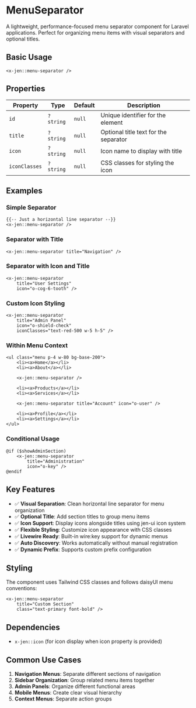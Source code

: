 # MenuSeparator

A lightweight, performance-focused menu separator component for Laravel applications. Perfect for organizing menu items with visual separators and optional titles.

## Basic Usage

```blade
<x-jen::menu-separator />
```

## Properties

| Property      | Type      | Default | Description                           |
| ------------- | --------- | ------- | ------------------------------------- |
| `id`          | `?string` | `null`  | Unique identifier for the element     |
| `title`       | `?string` | `null`  | Optional title text for the separator |
| `icon`        | `?string` | `null`  | Icon name to display with title       |
| `iconClasses` | `?string` | `null`  | CSS classes for styling the icon      |

## Examples

### Simple Separator

```blade
{{-- Just a horizontal line separator --}}
<x-jen::menu-separator />
```

### Separator with Title

```blade
<x-jen::menu-separator title="Navigation" />
```

### Separator with Icon and Title

```blade
<x-jen::menu-separator
    title="User Settings"
    icon="o-cog-6-tooth" />
```

### Custom Icon Styling

```blade
<x-jen::menu-separator
    title="Admin Panel"
    icon="o-shield-check"
    iconClasses="text-red-500 w-5 h-5" />
```

### Within Menu Context

```blade
<ul class="menu p-4 w-80 bg-base-200">
    <li><a>Home</a></li>
    <li><a>About</a></li>

    <x-jen::menu-separator />

    <li><a>Products</a></li>
    <li><a>Services</a></li>

    <x-jen::menu-separator title="Account" icon="o-user" />

    <li><a>Profile</a></li>
    <li><a>Settings</a></li>
</ul>
```

### Conditional Usage

```blade
@if ($showAdminSection)
    <x-jen::menu-separator
        title="Administration"
        icon="o-key" />
@endif
```

## Key Features

-   ✅ **Visual Separation**: Clean horizontal line separator for menu organization
-   ✅ **Optional Title**: Add section titles to group menu items
-   ✅ **Icon Support**: Display icons alongside titles using jen-ui icon system
-   ✅ **Flexible Styling**: Customize icon appearance with CSS classes
-   ✅ **Livewire Ready**: Built-in wire:key support for dynamic menus
-   ✅ **Auto Discovery**: Works automatically without manual registration
-   ✅ **Dynamic Prefix**: Supports custom prefix configuration

## Styling

The component uses Tailwind CSS classes and follows daisyUI menu conventions:

```blade
<x-jen::menu-separator
    title="Custom Section"
    class="text-primary font-bold" />
```

## Dependencies

-   `x-jen::icon` (for icon display when icon property is provided)

## Common Use Cases

1. **Navigation Menus**: Separate different sections of navigation
2. **Sidebar Organization**: Group related menu items together
3. **Admin Panels**: Organize different functional areas
4. **Mobile Menus**: Create clear visual hierarchy
5. **Context Menus**: Separate action groups
